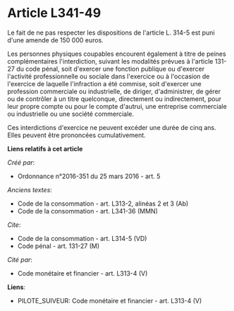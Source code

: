 # Article L341-49

Le fait de ne pas respecter les dispositions de l'article L. 314-5 est puni d'une amende de 150 000 euros. 

Les personnes physiques coupables encourent également à titre de peines complémentaires l'interdiction, suivant les modalités
prévues à l'article 131-27 du code pénal, soit d'exercer une fonction publique ou d'exercer l'activité professionnelle ou
sociale dans l'exercice ou à l'occasion de l'exercice de laquelle l'infraction a été commise, soit d'exercer une profession
commerciale ou industrielle, de diriger, d'administrer, de gérer ou de contrôler à un titre quelconque, directement ou
indirectement, pour leur propre compte ou pour le compte d'autrui, une entreprise commerciale ou industrielle ou une société
commerciale. 

Ces interdictions d'exercice ne peuvent excéder une durée de cinq ans. Elles peuvent être prononcées cumulativement.

**Liens relatifs à cet article**

_Créé par_:

  - Ordonnance n°2016-351 du 25 mars 2016 - art. 5

_Anciens textes_:

  - Code de la consommation - art. L313-2, alinéas 2 et 3 (Ab)
  - Code de la consommation - art. L341-36 (MMN)

_Cite_:

  - Code de la consommation - art. L314-5 (VD)
  - Code pénal - art. 131-27 (M)

_Cité par_:

  - Code monétaire et financier - art. L313-4 (V)

**Liens**:

  - PILOTE_SUIVEUR: Code monétaire et financier - art. L313-4 (V)
